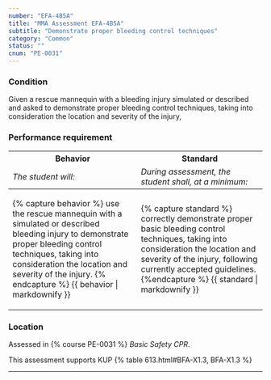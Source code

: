 ```yaml
---
number: "EFA-4B5A"
title: "MMA Assessment EFA-4B5A"
subtitle: "Demonstrate proper bleeding control techniques"
category: "Common"
status: ""
cnum: "PE-0031"
---
```

### Condition

Given a rescue mannequin with a bleeding injury simulated or described and asked to demonstrate proper bleeding control techniques, taking into consideration the location and severity of the injury,

### Performance requirement 

<table width='100%' class='Guidelines'>
 <thead>
 <tr>
     <th class='thirty'>Behavior</th>
     <th class='seventy'>Standard</th>
 </tr>
 <tr>
     <td><em>The student will:</em></td>
     <td><em>During assessment, the student shall, at a minimum:</em></td>
 </tr>
 </thead>
 <tbody>
 

<tr><td>

{% capture behavior %}
use the rescue mannequin with a simulated or described bleeding injury to demonstrate proper bleeding control techniques, taking into consideration the location and severity of the injury.
{% endcapture %}
{{ behavior | markdownify }}

</td><td>

{% capture standard %}
correctly demonstrate proper basic bleeding control techniques, taking into consideration the location and severity of the injury, following currently accepted guidelines.
{%endcapture %}
{{ standard | markdownify }}

</td></tr>



 </tbody>
 </table>

### Location

Assessed in  {% course  PE-0031 %}  *Basic Safety CPR*.

This assessment supports KUP {% table 613.html#BFA-X1.3, BFA-X1.3 %}

***

